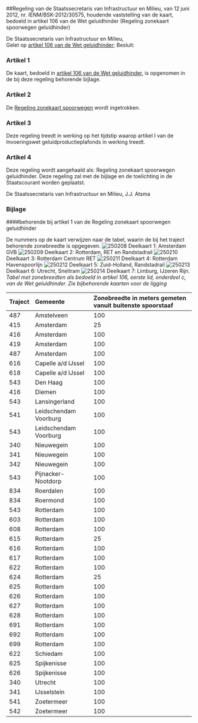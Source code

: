 <meta http-equiv='Content-Type' content='text/html; charset=utf-8' />

##Regeling van de Staatssecretaris van Infrastructuur en Milieu, van 12 juni 2012, nr. IENM/BSK-2012/30575, houdende vaststelling van de kaart, bedoeld in artikel 106 van de Wet geluidhinder (Regeling zonekaart spoorwegen geluidhinder)

De Staatssecretaris van Infrastructuur en Milieu,  
Gelet op [artikel 106 van de Wet geluidhinder](../../../../../../wet/wet/geluidhinder/BWBR0003227/README.md);
Besluit:    

### Artikel  1  

De kaart, bedoeld in [artikel 106 van de Wet geluidhinder](../../../../../../wet/wet/geluidhinder/BWBR0003227/README.md), is opgenomen in de bij deze regeling behorende bijlage. 

### Artikel  2  

De [Regeling zonekaart spoorwegen](../../../../../../ministeriele-regeling/regeling/zonekaart/spoorwegen/BWBR0021105/README.md) wordt ingetrokken. 

### Artikel  3  

Deze regeling treedt in werking op het tijdstip waarop artikel I van de Invoeringswet geluidproductieplafonds in werking treedt. 

### Artikel  4  

Deze regeling wordt aangehaald als: Regeling zonekaart spoorwegen geluidhinder. 
Deze regeling zal met de bijlage en de toelichting in de Staatscourant worden geplaatst.  

De 
Staatssecretaris van Infrastructuur en Milieu, 
J.J. Atsma    

### Bijlage 

####behorende bij artikel 1  van de Regeling zonekaart spoorwegen geluidhinder

De nummers op de kaart verwijzen naar de tabel, waarin de bij het traject behorende zonebreedte is opgegeven.  ![250208](http://wetten.overheid.nl/Illustration/250208)
Deelkaart 1: Amsterdam GVB   ![250209](http://wetten.overheid.nl/Illustration/250209)
Deelkaart 2: Rotterdam, RET en Randstadrail   ![250210](http://wetten.overheid.nl/Illustration/250210)
Deelkaart 3: Rotterdam Centrum RET   ![250211](http://wetten.overheid.nl/Illustration/250211)
Deelkaart 4: Rotterdam Havenspoorlijn   ![250212](http://wetten.overheid.nl/Illustration/250212)
Deelkaart 5: Zuid-Holland, Randstadrail   ![250213](http://wetten.overheid.nl/Illustration/250213)
Deelkaart 6: Utrecht, Sneltram   ![250214](http://wetten.overheid.nl/Illustration/250214)
Deelkaart 7: Limburg, IJzeren Rijn.   *Tabel met zonebreedten als bedoeld in artikel 106, eerste lid, onderdeel c, van de Wet geluidhinder. Zie bijbehorende kaarten voor de ligging*  

|  Traject   |  Gemeente   |  Zonebreedte in meters gemeten vanuit buitenste spoorstaaf   |
|:---|:---|:---|
| 487  | Amstelveen  | 100  |
| 415  | Amsterdam  | 25  |
| 416  | Amsterdam  | 100  |
| 419  | Amsterdam  | 100  |
| 487  | Amsterdam  | 100  |
| 616  | Capelle a/d IJssel  | 100  |
| 618  | Capelle a/d IJssel  | 100  |
| 543  | Den Haag  | 100  |
| 416  | Diemen  | 100  |
| 543  | Lansingerland  | 100  |
| 541  | Leidschendam Voorburg  | 100  |
| 543  | Leidschendam Voorburg  | 100  |
| 340  | Nieuwegein  | 100  |
| 341  | Nieuwegein  | 100  |
| 342  | Nieuwegein  | 100  |
| 543  | Pijnacker-Nootdorp  | 100  |
| 834   | Roerdalen  | 100  |
| 834   | Roermond  | 100  |
| 543  | Rotterdam  | 100  |
| 603  | Rotterdam  | 100  |
| 608  | Rotterdam  | 100  |
| 615  | Rotterdam  | 25  |
| 616  | Rotterdam  | 100  |
| 617  | Rotterdam  | 100  |
| 622  | Rotterdam  | 100  |
| 624  | Rotterdam  | 25  |
| 625  | Rotterdam  | 100  |
| 626  | Rotterdam  | 100  |
| 627  | Rotterdam  | 100  |
| 628  | Rotterdam  | 100  |
| 691  | Rotterdam  | 100  |
| 692  | Rotterdam  | 100  |
| 699  | Rotterdam  | 100  |
| 622  | Schiedam  | 100  |
| 625  | Spijkenisse  | 100  |
| 626  | Spijkenisse  | 100  |
| 340  | Utrecht  | 100  |
| 341  | IJsselstein  | 100  |
| 541  | Zoetermeer  | 100  |
| 542  | Zoetermeer  | 100  |

